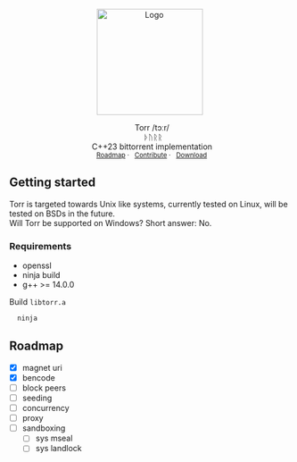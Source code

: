 <br />
<div align="center">
  <a href="https://github.com/DevGev/Torr/">
    <img src="https://i.postimg.cc/1XjvPsYS/T.png" alt="Logo" width="190">
  </a>
    <p align="center">
    &nbsp;&nbsp;Torr  /tɔːr/
    <br />
    &nbsp;&nbsp; ᚦᚢᚱᚱ
    <br />
    &nbsp;&nbsp;C++23 bittorrent implementation
    <br />
    <sub>&nbsp;&nbsp;<a href="#roadmap">Roadmap</a>
    ·
    &nbsp;&nbsp;<a href="https://github.com/othneildrew/Best-README-Template/issues/new?labels=bug&template=bug-report---.md">Contribute</a>
    ·
    &nbsp;&nbsp;<a href="https://github.com/othneildrew/Best-README-Template/issues/new?labels=enhancement&template=feature-request---.md">Download</a></sup>
  </p>
</div>
      
## Getting started

Torr is targeted towards Unix like systems, currently tested on Linux, will be tested on BSDs in the future.
<br />
Will Torr be supported on Windows? Short answer: No.
### Requirements
* openssl
* ninja build
* g++ >= 14.0.0

Build ```libtorr.a```
 ```sh
   ninja
   ```
   
## Roadmap
- [x] magnet uri
- [x] bencode
- [ ] block peers
- [ ] seeding
- [ ] concurrency
- [ ] proxy
- [ ] sandboxing
    - [ ] sys mseal
    - [ ] sys landlock
